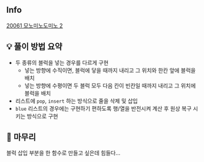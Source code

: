 ## Info
[20061 모노미노도미노 2](https://www.acmicpc.net/problem/20061)

## 💡 풀이 방법 요약
- 두 종류의 블럭을 넣는 경우를 다르게 구현
  - 넣는 방향에 수직이면, 블럭에 닿을 때까지 내리고 그 위치와 한칸 앞에 블럭을 배치
  - 넣는 방향에 수평이면 두 블럭 모두 다음 칸이 빈칸일 때까지 내리고 그 위치에 블럭을 배치
- 리스트에 `pop`, `insert` 하는 방식으로 줄을 삭제 및 삽입
- `blue` 리스트의 경우에는 구현하기 편하도록 행/열을 반전시켜 계산 후 원상 복구 시키는 방식으로 구현

## 🙂 마무리
블럭 삽입 부분을 한 함수로 만들고 싶은데 힘들다...